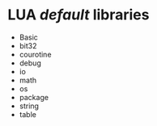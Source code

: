 # **LUA** *default* libraries

* Basic
* bit32
* courotine
* debug
* io
* math
* os
* package
* string
* table